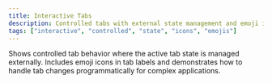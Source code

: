 ```yaml
---
title: Interactive Tabs
description: Controlled tabs with external state management and emoji icons for enhanced UX.
tags: ["interactive", "controlled", "state", "icons", "emojis"]
---
```


Shows controlled tab behavior where the active tab state is managed externally. Includes emoji icons in tab labels and demonstrates how to handle tab changes programmatically for complex applications.
